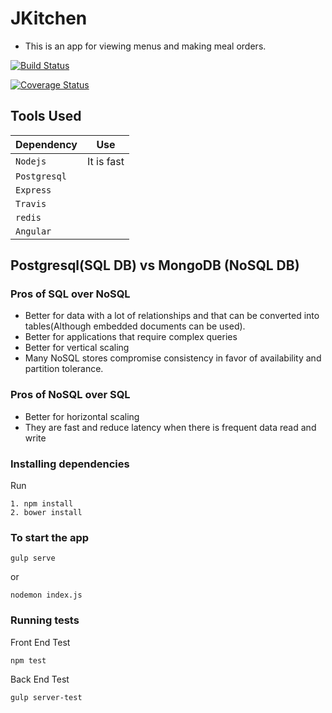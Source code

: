 # JKitchen
* This is an app for viewing menus and making meal orders.


[![Build Status](https://travis-ci.org/andela-joladimeji/jkitchen.svg?branch=master)](https://travis-ci.org/andela-joladimeji/jkitchen)


[![Coverage Status](https://coveralls.io/repos/github/andela-joladimeji/jkitchen/badge.svg?branch=master)](https://coveralls.io/github/andela-joladimeji/jkitchen?branch=master)

## Tools Used
| **Dependency** | **Use** |
|----------|-------|
|`Nodejs`|It is fast|
|`Postgresql`|
|`Express`|
|`Travis`|
|`redis`|
|`Angular`|


## Postgresql(SQL DB) vs MongoDB (NoSQL DB)
### Pros of SQL over NoSQL
* Better for data with a lot of relationships and that can be converted into tables(Although embedded documents can be used).
* Better for applications that require complex queries
* Better for vertical scaling
* Many NoSQL stores compromise consistency in favor of availability and partition tolerance.

### Pros of NoSQL over SQL
* Better for horizontal scaling
* They are fast and reduce latency when there is frequent data read and write



### Installing dependencies
Run
```
1. npm install
2. bower install
```


### To start the app
```
gulp serve
```
or
```
nodemon index.js
```



### Running tests

Front End Test

```
npm test
```

Back End Test
```
gulp server-test 
```